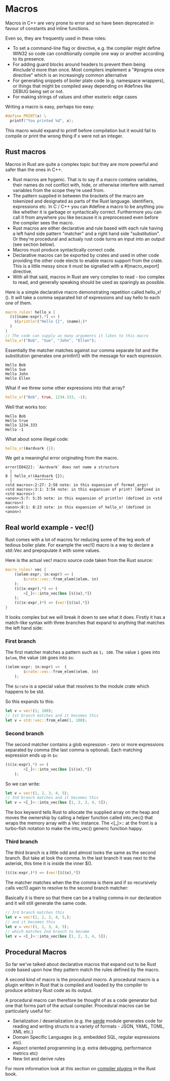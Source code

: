 # Macros

Macros in C++ are very prone to error and so have been deprecated in favour of constants and inline functions.

Even so, they are frequently used in these roles:

* To set a command-line flag or directive, e.g. the compiler might define WIN32 so code can conditionally compile one way or another according to its presence.
* For adding guard blocks around headers to prevent them being #include'd more than once. Most compilers implement a "#pragma once directive" which is an increasingly common alternative
* For generating snippets of boiler plate code (e.g. namespace wrappers), or things that might be compiled away depending on #defines like DEBUG being set or not.
* For making strings of values and other esoteric edge cases

Writing a macro is easy, perhaps too easy:

```c++
#define PRINT(x) \
  printf("You printed %d", x);
```

This macro would expand to printf before compilation but it would fail to compile or print the wrong thing if x were not an integer.

## Rust macros

Macros in Rust are quite a complex topic but they are more powerful and safer than the ones in C++.

* Rust macros are hygenic. That is to say if a macro contains variables, their names do not conflict with, hide, or otherwise interfere with named variables from the scope they're used from.
* The pattern supplied in between the brackets of the macro are tokenized and designated as parts of the Rust language. identifiers, expressions etc. In C / C++ you can #define a macro to be anything you like whether it is garbage or syntactically correct. Furthermore you can call it from anywhere you like because it is preprocessed even before the compiler sees the macro.
* Rust macros are either declarative and rule based with each rule having a left hand side pattern "matcher" and a right hand side "substitution". Or they're procedural and actualy rust code turns an input into an output (see section below).
* Macros must produce syntactically correct code.
* Declarative macros can be exported by crates and used in other code providing the other code elects to enable macro support from the crate. This is a little messy since it must be signalled with a #[macro_export] directive.
* With all that said, macros in Rust are very complex to read - too complex to read, and generally speaking should be used as sparingly as possible.

Here is a simple declarative macro demonstrating repetition called hello_x!(). It will take a comma separated list of expressions and say hello to each one of them.

```rust
macro_rules! hello_x {
  ($($name:expr),*) => (
    $(println!("Hello {}", $name);)*
  )
}
// The code can supply as many arguments it likes to this macro
hello_x!("Bob", "Sue", "John", "Ellen");
```

Essentially the matcher matches against our comma separate list and the substitution generates one println!() with the message for each expression.

```
Hello Bob
Hello Sue
Hello John
Hello Ellen
```

What if we threw some other expressions into that array?

```rust
hello_x!("Bob", true, 1234.333, -1);
```

Well that works too:

```
Hello Bob
Hello true
Hello 1234.333
Hello -1
```

What about some illegal code:

```rust
hello_x!(Aardvark {});
```

We get a meaningful error originating from the macro.

```
error[E0422]: `Aardvark` does not name a structure
  |
8 | hello_x!(Aardvark {});
  |          ^^^^^^^^
<std macros>:2:27: 2:58 note: in this expansion of format_args!
<std macros>:3:1: 3:54 note: in this expansion of print! (defined in <std macros>)
<anon>:5:7: 5:35 note: in this expansion of println! (defined in <std macros>)
<anon>:8:1: 8:23 note: in this expansion of hello_x! (defined in <anon>)
```

## Real world example - vec!()

Rust comes with a lot of macros for reducing some of the leg work of tedious boiler plate. For example the vec!() macro is a way to declare a std::Vec and prepopulate it with some values.

Here is the actual vec! macro source code taken from the Rust source:

```rust
macro_rules! vec {
    ($elem:expr; $n:expr) => (
        $crate::vec::from_elem($elem, $n)
    );
    ($($x:expr),*) => (
        <[_]>::into_vec(box [$($x),*])
    );
    ($($x:expr,)*) => (vec![$($x),*])
}
```

It looks complex but we will break it down to see what it does. Firstly it has a match-like syntax with three branches that expand to anything that matches the left hand side:

### First branch

The first matcher matches a pattern such as `1; 100`. The value `1` goes into `$elem`, the value `100` goes into `$n`:

```rust
($elem:expr; $n:expr) =>  (
        $crate::vec::from_elem($elem, $n)
    );
```

The `$crate` is a special value that resolves to the module crate which happens to be std.

So this expands to this:

```rust
let v = vec!(1; 100);
// 1st branch matches and it becomes this
let v = std::vec::from_elem(1, 100);
```

### Second branch

The second matcher contains a glob expression - zero or more expressions separated by comma (the last comma is optional). Each matching expression ends up in `$x`:

```rust
($($x:expr),*) => (
        <[_]>::into_vec(box [$($x),*])
    );
```

So we can write:

```rust
let v = vec!(1, 2, 3, 4, 5);
// 3nd branch matches and it becomes this
let v = <[_]>::into_vec(box [1, 2, 3, 4, 5]);
```

The box keyword tells Rust to allocate the supplied array on the heap and moves the ownership by calling a helper function called into_vec() that wraps the memory array with a Vec instance. The <[\_]>:: at the front is a turbo-fish notation to make the into_vec() generic function happy.

### Third branch

The third branch is a little odd and almost looks the same as the second branch. But take at look the comma. In the last branch it was next to the asterisk, this time it is inside the inner $().

```rust
($($x:expr,)*) => (vec![$($x),*])
```

The matcher matches when the the comma is there and if so recursively calls vec!() again to resolve to the second branch matcher:

Basically it is there so that there can be a trailing comma in our declaration and it will still generate the same code.

```rust
// 3rd branch matches this
let v = vec!(1, 2, 3, 4, 5,);
// and it becomes this
let v = vec!(1, 2, 3, 4, 5);
// which matches 2nd branch to become
let v = <[_]>::into_vec(box [1, 2, 3, 4, 5]);
```

## Procedural Macros

So far we've talked about declarative macros that expand out to be Rust code based upon how they pattern match the rules defined by the macro.

A second kind of macro is the *procedural macro*. A procedural macro is a plugin written in Rust that is compiled and loaded by the compiler to produce arbitrary Rust code as its output.

A procedural macro can therefore be thought of as a code generator but one that forms part of the actual compiler. Procedural macros can be particularly useful for:

* Serialization / deserialization (e.g. the [serde](https://github.com/serde-rs/serde) module generates code for reading and writing structs to a variety of formats - JSON, YAML, TOML, XML etc.)
* Domain Specific Languages (e.g. embedded SQL, regular expressions etc).
* Aspect oriented programming (e.g. extra debugging, performance metrics etc)
* New lint and derive rules

For more information look at this section on [compiler plugins](https://doc.rust-lang.org/book/compiler-plugins.html) in the Rust book.
